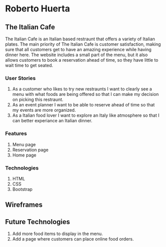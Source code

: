 # Roberto Huerta

## The Italian Cafe
The Italian Cafe is an Italian based restraunt that offers a variety of Italian plates. The main priority of The Italian Cafe is customer satisfaction, making sure that all customers get to have an amazing experience while having dinner here. The website includes a small part of the menu, but it also allows customers to book a reservation ahead of time, so they have little to wait time to get seated.

### User Stories
1. As a customer who likes to try new restraunts I want to clearly see a menu with what foods are being offered so that I can make my decision on picking this restraunt.
2. As an event planner I want to be able to reserve ahead of time so that my events are more organized.
3. As a Italian food lover I want to explore an Italy like atmosphere so that I can better experiance an Italian dinner.


### Features
1. Menu page
2. Reservation page
3. Home page

### Technologies
1. HTML
2. CSS
3. Bootstrap

## Wireframes


## Future Technologies
1. Add more food items to display in the menu.
2. Add a page where customers can place online food orders.